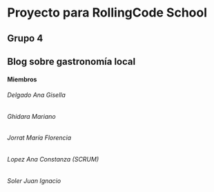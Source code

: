 # Proyecto para RollingCode School
## Grupo 4
## Blog sobre gastronomía local
#### Miembros
###### Delgado Ana Gisella
###### Ghidara Mariano
###### Jorrat María Florencia
###### Lopez Ana Constanza (SCRUM)
###### Soler Juan Ignacio
